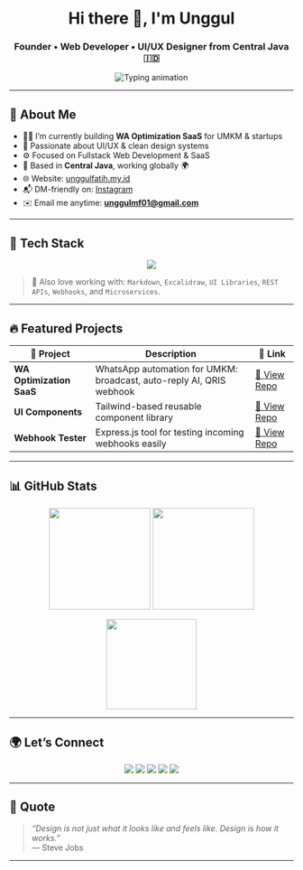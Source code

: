 <!-- Header Animasi -->
<h1 align="center">Hi there 👋, I'm Unggul</h1>
<h3 align="center">Founder • Web Developer • UI/UX Designer from Central Java 🇮🇩</h3>

<p align="center">
  <img src="https://readme-typing-svg.demolab.com?font=Fira+Code&size=22&pause=1000&color=00FFDD&width=600&center=true&vCenter=true&lines=Fullstack+Web+Developer;SaaS+Builder+%7C+Clean+UI+Lover;Open+to+Freelance+%26+Collaboration" alt="Typing animation" />
</p>

---

## 🧠 About Me

- 👨‍💻 I’m currently building **WA Optimization SaaS** for UMKM & startups
- 🎨 Passionate about UI/UX & clean design systems
- ⚙️ Focused on Fullstack Web Development & SaaS
- 📍 Based in **Central Java**, working globally 🌍
- 🌐 Website: [unggulfatih.my.id](https://unggulfatih.my.id)
- 📬 DM-friendly on: [Instagram](https://instagram.com/unggul_m.f)
- ✉️ Email me anytime: **unggulmf01@gmail.com**

---

## 🧰 Tech Stack

<p align="center">
  <img src="https://skillicons.dev/icons?i=html,css,tailwind,js,react,nodejs,express,mongodb,php,laravel,wordpress,docker,git,figma" />
</p>

> 📝 Also love working with: `Markdown`, `Excalidraw`, `UI Libraries`, `REST APIs`, `Webhooks`, and `Microservices`.

---

## 🔥 Featured Projects

| 🚀 Project | Description | 🔗 Link |
|----------|-------------|--------|
| **WA Optimization SaaS** | WhatsApp automation for UMKM: broadcast, auto-reply AI, QRIS webhook | [🔗 View Repo](https://github.com/unggulmf/wa-saas) |
| **UI Components** | Tailwind-based reusable component library | [🔗 View Repo](https://github.com/unggulmf/ui-components) |
| **Webhook Tester** | Express.js tool for testing incoming webhooks easily | [🔗 View Repo](https://github.com/unggulmf/webhook-tester) |

---

## 📊 GitHub Stats

<p align="center">
  <img src="https://github-readme-stats.vercel.app/api?username=unggulmf&theme=tokyonight&show_icons=true&count_private=true" height="180" />
  <img src="https://github-readme-streak-stats.herokuapp.com/?user=unggulmf&theme=tokyonight" height="180"/>
</p>

<p align="center">
  <img src="https://github-readme-stats.vercel.app/api/top-langs/?username=unggulmf&layout=compact&theme=tokyonight" height="160"/>
</p>

---

## 🌍 Let’s Connect

<p align="center">
  <a href="https://unggulfatih.my.id" target="_blank"><img src="https://img.shields.io/badge/My%20Website-Visit-blue?style=for-the-badge&logo=firefox" /></a>
  <a href="mailto:unggulmf01@gmail.com"><img src="https://img.shields.io/badge/Gmail-Email%20Me-red?style=for-the-badge&logo=gmail&logoColor=white" /></a>
  <a href="https://instagram.com/unggul_m.f" target="_blank"><img src="https://img.shields.io/badge/Instagram-Follow-pink?style=for-the-badge&logo=instagram" /></a>
  <a href="https://facebook.com/unggul.fatih.2025" target="_blank"><img src="https://img.shields.io/badge/Facebook-Profile-blue?style=for-the-badge&logo=facebook" /></a>
  <a href="https://www.tiktok.com/@codingwith.unggul" target="_blank"><img src="https://img.shields.io/badge/TikTok-Coding%20Content-black?style=for-the-badge&logo=tiktok" /></a>
</p>

---

## 💬 Quote

> _“Design is not just what it looks like and feels like. Design is how it works.”_  
> — Steve Jobs

---

<!-- End of README -->
